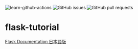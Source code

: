 ![learn-github-actions](https://github.com/yaguruma8/flask-tutorial/workflows/learn-github-acitons.yml/badge.svg)
![GitHub issues](https://img.shields.io/github/issues/yaguruma8/flask-tutorial?style=plastic)
![GitHub pull requests](https://img.shields.io/github/issues-pr/yaguruma8/flask-tutorial?color=green&style=plastic)

# flask-tutorial

[Flask Documentation 日本語版](https://msiz07-flask-docs-ja.readthedocs.io/ja/latest/index.html)

